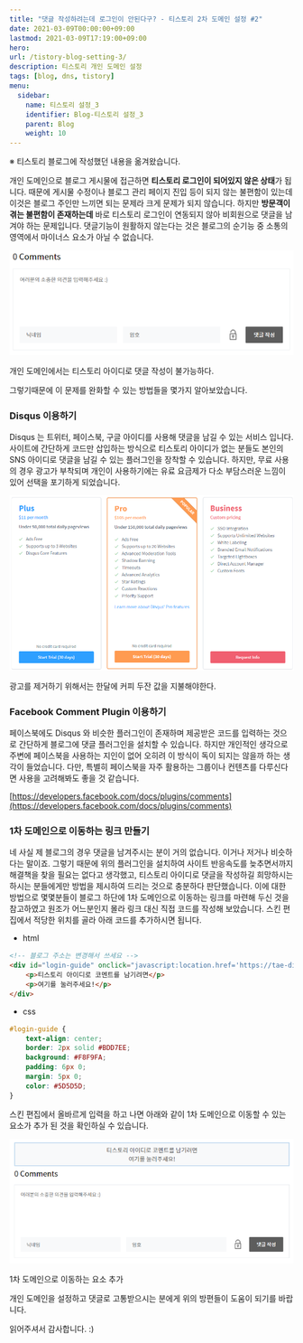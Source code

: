 ```yaml
---
title: "댓글 작성하려는데 로그인이 안된다구? - 티스토리 2차 도메인 설정 #2"
date: 2021-03-09T00:00:00+09:00
lastmod: 2021-03-09T17:19:00+09:00
hero: 
url: /tistory-blog-setting-3/
description: 티스토리 개인 도메인 설정
tags: [blog, dns, tistory]
menu:
  sidebar:
    name: 티스토리 설정_3
    identifier: Blog-티스토리 설정_3
    parent: Blog
    weight: 10
---
```


※ 티스토리 블로그에 작성했던 내용을 옮겨왔습니다.

개인 도메인으로 블로그 게시물에 접근하면 **티스토리 로그인이 되어있지 않은 상태**가 됩니다. 때문에 게시물 수정이나 블로그 관리 페이지 진입 등이 되지 않는 불편함이 있는데 이것은 블로그 주인만 느끼면 되는 문제라 크게 문제가 되지 않습니다. 하지만 **방문객이 겪는 불편함이 존재하는데** 바로 티스토리 로그인이 연동되지 않아 비회원으로 댓글을 남겨야 하는 문제입니다. 댓글기능이 원활하지 않는다는 것은 블로그의 순기능 중 소통의 영역에서 마이너스 요소가 아닐 수 없습니다.

![개인 도메인에서는 티스토리 아이디로 댓글 작성이 불가능하다. ](images/pic-0003.png)

개인 도메인에서는 티스토리 아이디로 댓글 작성이 불가능하다. 

그렇기때문에 이 문제를 완화할 수 있는 방법들을 몇가지 알아보았습니다. 

### Disqus 이용하기

Disqus 는 트위터, 페이스북, 구글 아이디를 사용해 댓글을 남길 수 있는 서비스 입니다. 사이트에 간단하게 코드만 삽입하는 방식으로 티스토리 아이디가 없는 분들도 본인의 SNS 아이디로 댓글을 남길 수 있는 플러그인을 장착할 수 있습니다. 하지만, 무료 사용의 경우 광고가 부착되며 개인이 사용하기에는 유료 요금제가 다소 부담스러운 느낌이 있어 선택을 포기하게 되었습니다.

![광고를 제거하기 위해서는 한달에 커피 두잔 값을 지불해야한다.](images/pic-0001.png)

광고를 제거하기 위해서는 한달에 커피 두잔 값을 지불해야한다.

[](https://disqus.com/)

### Facebook Comment Plugin 이용하기

페이스북에도 Disqus 와 비슷한 플러그인이 존재하며 제공받은 코드를 입력하는 것으로 간단하게 블로그에 댓글 플러그인을 설치할 수 있습니다. 하지만 개인적인 생각으로 주변에 페이스북을 사용하는 지인이 없어 오히려 이 방식이 독이 되지는 않을까 하는 생각이 들었습니다. 다만, 특별히 페이스북을 자주 활용하는 그룹이나 컨텐츠를 다루신다면 사용을 고려해봐도 좋을 것 같습니다.

[https://developers.facebook.com/docs/plugins/comments](https://developers.facebook.com/docs/plugins/comments)

### 1차 도메인으로 이동하는 링크 만들기

네 사실 제 블로그의 경우 댓글을 남겨주시는 분이 거의 없습니다. 이거나 저거나 비슷하다는 말이죠. 그렇기 때문에 위의 플러그인을 설치하여 사이트 반응속도를 늦추면서까지 해결책을 찾을 필요는 없다고 생각했고, 티스토리 아이디로 댓글을 작성하길 희망하시는 하시는 분들에게만 방법을 제시하여 드리는 것으로 충분하다 판단했습니다. 이에 대한 방법으로 몇몇분들이 블로그 하단에 1차 도메인으로 이동하는 링크를 마련해 두신 것을 참고하였고 원조가 어느분인지 몰라 링크 대신 직접 코드를 작성해 보았습니다. 스킨 편집에서 적당한 위치를 골라 아래 코드를 추가하시면 됩니다. 

- html

```html
<!-- 블로그 주소는 변경해서 쓰세요 -->
<div id="login-guide" onclick="javascript:location.href='https://tae-di.tistory.com'+document.location.pathname+'#login-guide'">
	<p>티스토리 아이디로 코멘트를 남기려면</p>
	<p>여기를 눌러주세요!</p>
</div>
```

- css

```css
#login-guide {
	text-align: center;
	border: 2px solid #BDD7EE;
	background: #F8F9FA;
	padding: 6px 0;
	margin: 5px 0;
	color: #5D5D5D;
}
```

스킨 편집에서 올바르게 입력을 하고 나면 아래와 같이 1차 도메인으로 이동할 수 있는 요소가 추가 된 것을 확인하실 수 있습니다.

![1차 도메인으로 이동하는 요소 추가](images/pic-0002.png)

1차 도메인으로 이동하는 요소 추가

개인 도메인을 설정하고 댓글로 고통받으시는 분에게 위의 방편들이 도움이 되기를 바랍니다.

읽어주셔서 감사합니다. :)
